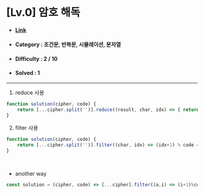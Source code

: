 # [Lv.0] 암호 해독  
* #### [Link](https://school.programmers.co.kr/learn/courses/30/lessons/120892)
* #### Category : 조건문, 반복문, 시뮬레이션, 문자열
* #### Difficulty : 2 / 10  
* #### Solved : 1

<hr />

1. reduce 사용
```js
function solution(cipher, code) {
    return [...cipher.split('')].reduce((result, char, idx) => { return result = (idx+1) % code === 0 ? result += char : result }, '')
}
```

2. filter 사용 
```js
function solution(cipher, code) {
    return [...cipher.split('')].filter((char, idx) => (idx+1) % code === 0 ).join('')
}
```

<br />

* another way
```js
const solution = (cipher, code) => [...cipher].filter((a,i) => (i+1)%code === 0).join("")
```